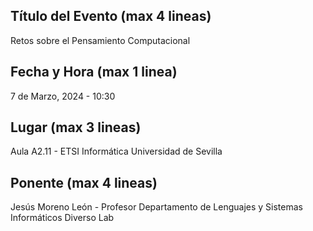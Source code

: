 ## Título del Evento (max 4 lineas)
Retos sobre el 
Pensamiento 
Computacional

## Fecha y Hora (max 1 linea)
7 de Marzo, 2024 - 10:30

## Lugar (max 3 lineas)
Aula A2.11 - ETSI Informática
Universidad de Sevilla

## Ponente (max 4 lineas)
Jesús Moreno León - Profesor
Departamento de Lenguajes y 
Sistemas Informáticos
Diverso Lab
